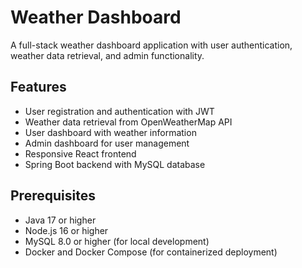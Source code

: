 # Weather Dashboard

A full-stack weather dashboard application with user authentication, weather data retrieval, and admin functionality.

## Features

- User registration and authentication with JWT
- Weather data retrieval from OpenWeatherMap API
- User dashboard with weather information
- Admin dashboard for user management
- Responsive React frontend
- Spring Boot backend with MySQL database

## Prerequisites

- Java 17 or higher
- Node.js 16 or higher
- MySQL 8.0 or higher (for local development)
- Docker and Docker Compose (for containerized deployment)

